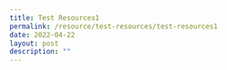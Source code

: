 ```yaml
---
title: Test Resources1
permalink: /resource/test-resources/test-resources1
date: 2022-04-22
layout: post
description: ""
---
```

